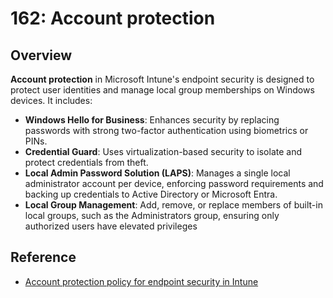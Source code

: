 # 162: Account protection

## Overview

**Account protection** in Microsoft Intune's endpoint security is designed to protect user identities and manage local group memberships on Windows devices. It includes:

- **Windows Hello for Business**: Enhances security by replacing passwords with strong two-factor authentication using biometrics or PINs.
- **Credential Guard**: Uses virtualization-based security to isolate and protect credentials from theft.
- **Local Admin Password Solution (LAPS)**: Manages a single local administrator account per device, enforcing password requirements and backing up credentials to Active Directory or Microsoft Entra.
- **Local Group Management**: Add, remove, or replace members of built-in local groups, such as the Administrators group, ensuring only authorized users have elevated privileges

## Reference

* [Account protection policy for endpoint security in Intune](https://learn.microsoft.com/en-us/mem/intune/protect/endpoint-security-account-protection-policy)



